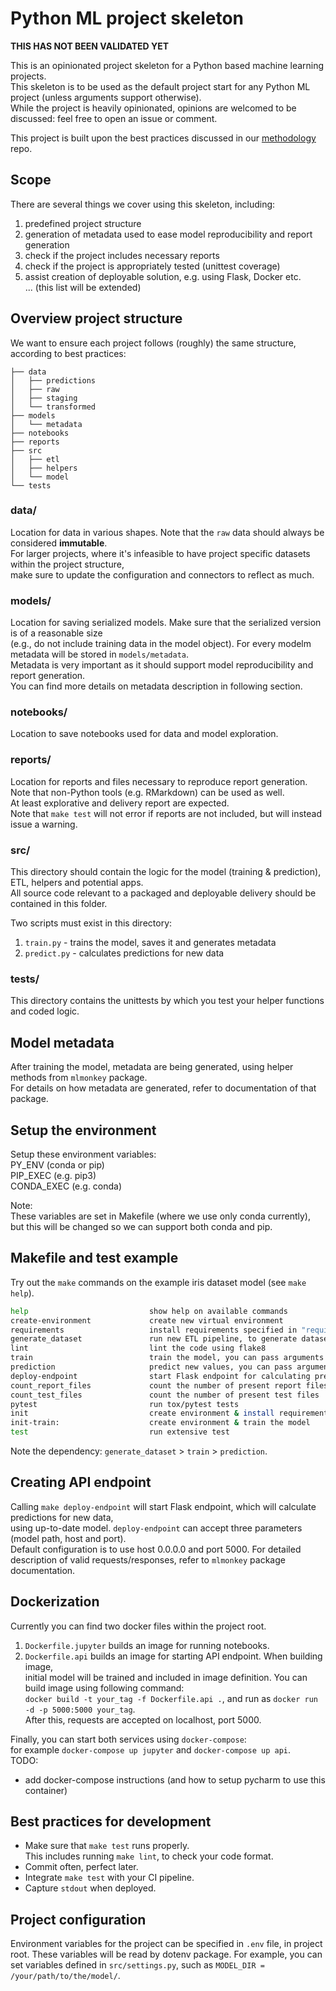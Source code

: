 # Python ML project skeleton

**THIS HAS NOT BEEN VALIDATED YET**

This is an opinionated project skeleton for a Python based machine learning projects.  
This skeleton is to be used as the default project start for any Python ML project (unless arguments support otherwise).  
While the project is heavily opinionated, opinions are welcomed to be discussed: feel free to open an issue or comment.

This project is built upon the best practices discussed in our [methodology](https://gitlab.com/dataroots/public/methodology) repo.


## Scope

There are several things we cover using this skeleton, including:
1. predefined project structure
2. generation of metadata used to ease model reproducibility and report generation
3. check if the project includes necessary reports 
4. check if the project is appropriately tested (unittest coverage)
5. assist creation of deployable solution, e.g. using Flask, Docker etc.  
... (this list will be extended)


## Overview project structure

We want to ensure each project follows (roughly) the same structure, according to best practices:

```
├── data
│   ├── predictions
│   ├── raw
│   ├── staging
│   └── transformed
├── models
│   └── metadata
├── notebooks
├── reports
├── src
│   ├── etl
│   ├── helpers
│   └── model
└── tests

```

### data/

Location for data in various shapes.
Note that the `raw` data should always be considered **immutable**.  
For larger projects, where it's infeasible to have project specific datasets within the project structure,  
make sure to update the configuration and connectors to reflect as much.

### models/

Location for saving serialized models. Make sure that the serialized version is of a reasonable size  
(e.g., do not include training data in the model object). For every modelm metadata will be stored in `models/metadata`.  
Metadata is very important as it should support model reproducibility and report generation.  
You can find more details on metadata description in following section.

### notebooks/

Location to save notebooks used for data and model exploration.

### reports/

Location for reports and files necessary to reproduce report generation.  
Note that non-Python tools (e.g. RMarkdown) can be used as well.  
At least explorative and delivery report are expected.  
Note that `make test` will not error if reports are not included, but will instead issue a warning.

### src/

This directory should contain the logic for the model (training & prediction), ETL, helpers and potential apps.  
All source code relevant to a packaged and deployable delivery should be contained in this folder.

Two scripts must exist in this directory:
1. `train.py` - trains the model, saves it and generates metadata
2. `predict.py` - calculates predictions for new data

### tests/

This directory contains the unittests by which you test your helper functions and coded logic.


## Model metadata

After training the model, metadata are being generated, using helper methods  from `mlmonkey` package.  
For details on how metadata are generated, refer to documentation of that package.


## Setup the environment

Setup these environment variables:  
PY_ENV (conda or pip)  
PIP_EXEC (e.g. pip3)  
CONDA_EXEC (e.g. conda)  

Note:  
These variables are set in Makefile (where we use only conda currently), but this will be changed so we can support both conda and pip.


## Makefile and test example

Try out the `make` commands on the example iris dataset model (see `make help`).

```sh
help                           show help on available commands
create-environment             create new virtual environment
requirements                   install requirements specified in "requirements.txt"
generate_dataset               run new ETL pipeline, to generate dataset from raw data
lint                           lint the code using flake8
train                          train the model, you can pass arguments as follows: make ARGS="--foo 10 --bar 20" train
prediction                     predict new values, you can pass arguments as follows: make ARGS="--foo 10 --bar 20" train
deploy-endpoint                start Flask endpoint for calculating predictions
count_report_files             count the number of present report files
count_test_files               count the number of present test files
pytest                         run tox/pytest tests
init                           create environment & install requirements.txt
init-train:                    create environment & train the model
test                           run extensive test
```

Note the dependency: `generate_dataset` > `train` > `prediction`.


## Creating API endpoint

Calling `make deploy-endpoint` will start Flask endpoint, which will calculate predictions for new data,  
using up-to-date model. `deploy-endpoint` can accept three parameters (model path, host and port).   
Default configuration is to use host 0.0.0.0 and port 5000.
For detailed description of valid requests/responses, refer to `mlmonkey` package documentation. 


## Dockerization

Currently you can find two docker files within the project root.  
1. `Dockerfile.jupyter` builds an image for running notebooks.  
2. `Dockerfile.api` builds an image for starting API endpoint. When building image,  
initial model will be trained and included in image definition. You can build image using following command:  
`docker build -t your_tag -f Dockerfile.api .`, and run as `docker run -d -p 5000:5000 your_tag`.  
After this, requests are accepted on localhost, port 5000.  

Finally, you can start both services using `docker-compose`:  
for example `docker-compose up jupyter` and `docker-compose up api`.  
TODO: 
- add docker-compose instructions (and how to setup pycharm to use this container)


## Best practices for development

- Make sure that `make test` runs properly.  
This includes running `make lint`, to check your code format.
- Commit often, perfect later.
- Integrate `make test` with your CI pipeline.
- Capture `stdout` when deployed.


## Project configuration

Environment variables for the project can be specified in `.env` file,
in project root. These variables will be read by dotenv package.
For example, you can set variables defined in `src/settings.py`, such as
`MODEL_DIR = /your/path/to/the/model/`.